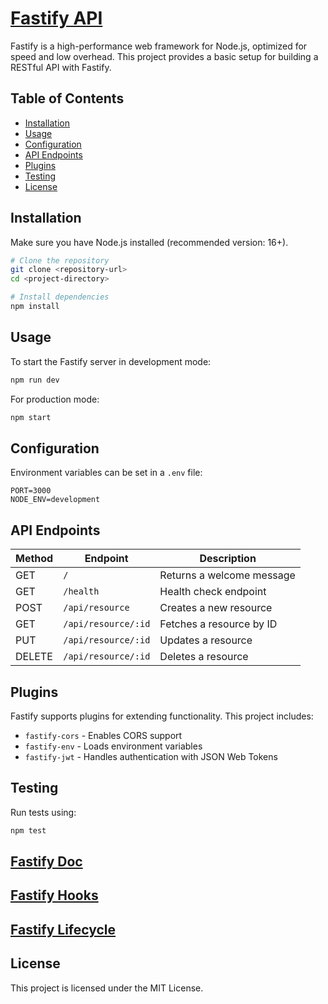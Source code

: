 # [Fastify API](https://fastify.dev/)

Fastify is a high-performance web framework for Node.js, optimized for speed and low overhead. This project provides a basic setup for building a RESTful API with Fastify.

## Table of Contents
- [Installation](#installation)
- [Usage](#usage)
- [Configuration](#configuration)
- [API Endpoints](#api-endpoints)
- [Plugins](#plugins)
- [Testing](#testing)
- [License](#license)

## Installation

Make sure you have Node.js installed (recommended version: 16+).

```sh
# Clone the repository
git clone <repository-url>
cd <project-directory>

# Install dependencies
npm install
```

## Usage

To start the Fastify server in development mode:

```sh
npm run dev
```

For production mode:

```sh
npm start
```

## Configuration

Environment variables can be set in a `.env` file:

```
PORT=3000
NODE_ENV=development
```

## API Endpoints

| Method | Endpoint | Description |
|--------|---------|-------------|
| GET | `/` | Returns a welcome message |
| GET | `/health` | Health check endpoint |
| POST | `/api/resource` | Creates a new resource |
| GET | `/api/resource/:id` | Fetches a resource by ID |
| PUT | `/api/resource/:id` | Updates a resource |
| DELETE | `/api/resource/:id` | Deletes a resource |

## Plugins

Fastify supports plugins for extending functionality. This project includes:

- `fastify-cors` - Enables CORS support
- `fastify-env` - Loads environment variables
- `fastify-jwt` - Handles authentication with JSON Web Tokens

## Testing

Run tests using:

```sh
npm test
```

## [Fastify Doc](https://fastify.dev/docs/latest/)

## [Fastify Hooks](https://fastify.dev/docs/latest/Reference/Hooks/)

## [Fastify Lifecycle](https://fastify.dev/docs/latest/Reference/Lifecycle/)

## License

This project is licensed under the MIT License.

